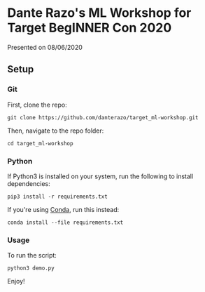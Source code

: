 # Dante Razo's ML Workshop for Target BegINNER Con 2020
Presented on 08/06/2020

## Setup
### Git
First, clone the repo:
```
git clone https://github.com/danterazo/target_ml-workshop.git
```

Then, navigate to the repo folder:
```
cd target_ml-workshop
```

### Python
If Python3 is installed on your system, run the following to install dependencies:
```
pip3 install -r requirements.txt
```

If you're using [Conda](https://docs.conda.io/en/latest/), run this instead:
```
conda install --file requirements.txt
```

### Usage
To run the script:
```
python3 demo.py
```

Enjoy!